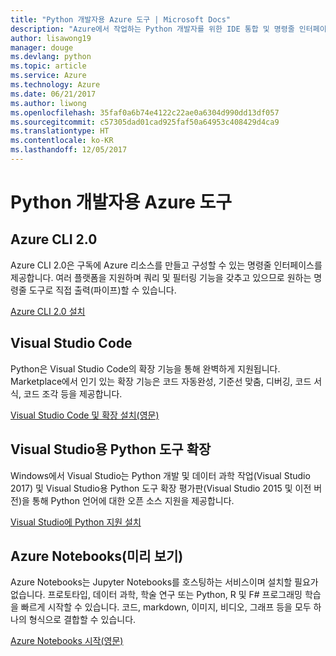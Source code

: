 ```yaml
---
title: "Python 개발자용 Azure 도구 | Microsoft Docs"
description: "Azure에서 작업하는 Python 개발자를 위한 IDE 통합 및 명령줄 인터페이스입니다."
author: lisawong19
manager: douge
ms.devlang: python
ms.topic: article
ms.service: Azure
ms.technology: Azure
ms.date: 06/21/2017
ms.author: liwong
ms.openlocfilehash: 35faf0a6b74e4122c22ae0a6304d990dd13df057
ms.sourcegitcommit: c57305dad01cad925faf50a64953c408429d4ca9
ms.translationtype: HT
ms.contentlocale: ko-KR
ms.lasthandoff: 12/05/2017
---
```

# <a name="azure-tools-for-python-developers"></a>Python 개발자용 Azure 도구

## <a name="azure-cli-20"></a>Azure CLI 2.0

Azure CLI 2.0은 구독에 Azure 리소스를 만들고 구성할 수 있는 명령줄 인터페이스를 제공합니다. 여러 플랫폼을 지원하며 쿼리 및 필터링 기능을 갖추고 있으므로 원하는 명령줄 도구로 직접 출력(파이프)할 수 있습니다. 

[Azure CLI 2.0 설치](https://docs.microsoft.com/cli/azure/install-azure-cli)

## <a name="visual-studio-code"></a>Visual Studio Code
Python은 Visual Studio Code의 확장 기능을 통해 완벽하게 지원됩니다. Marketplace에서 인기 있는 확장 기능은 코드 자동완성, 기준선 맞춤, 디버깅, 코드 서식, 코드 조각 등을 제공합니다.

[Visual Studio Code 및 확장 설치(영문)](https://code.visualstudio.com/docs/languages/python)

## <a name="python-tools-for-visual-studio-extension"></a>Visual Studio용 Python 도구 확장
Windows에서 Visual Studio는 Python 개발 및 데이터 과학 작업(Visual Studio 2017) 및 Visual Studio용 Python 도구 확장 평가판(Visual Studio 2015 및 이전 버전)을 통해 Python 언어에 대한 오픈 소스 지원을 제공합니다. 

[Visual Studio에 Python 지원 설치](https://docs.microsoft.com/visualstudio/python/installation)

## <a name="azure-notebooks-preview"></a>Azure Notebooks(미리 보기)
Azure Notebooks는 Jupyter Notebooks를 호스팅하는 서비스이며 설치할 필요가 없습니다. 프로토타입, 데이터 과학, 학술 연구 또는 Python, R 및 F# 프로그래밍 학습을 빠르게 시작할 수 있습니다. 코드, markdown, 이미지, 비디오, 그래프 등을 모두 하나의 형식으로 결합할 수 있습니다.

[Azure Notebooks 시작(영문)](https://notebooks.azure.com/)
